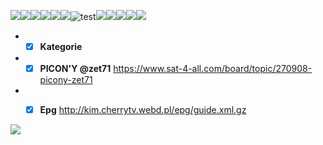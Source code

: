 ![](http://kim.cherrytv.webd.pl/Silver_Black_2/13%20Ulica-BACK.png?raw=true)![](http://kim.cherrytv.webd.pl/Silver_Black_2/ATM%20Rozrywka%20HD.png?raw=true)![](http://kim.cherrytv.webd.pl/Silver_Black_2/Canal%2B%204K-BACK8%20HD.png?raw=true)![](http://kim.cherrytv.webd.pl/Silver_Black_2/FilmboxAction.pl.png?raw=true)![](http://kim.cherrytv.webd.pl/Silver_Black_2/H2.png?raw=true)![](http://kim.cherrytv.webd.pl/Silver_Black_2/Gold%20TV%20HD.png?raw=true)![test](http://kim.cherrytv.webd.pl/Silver_Black_2/Insight%20TV.png?raw=true)![](http://kim.cherrytv.webd.pl/Silver_Black_2/Hustler%20HD.png?raw=true)![](http://kim.cherrytv.webd.pl/Silver_Black_2/FilmboxAction.pl.png?raw=true)![](http://kim.cherrytv.webd.pl/Silver_Black_2/H2.png?raw=true)![](http://kim.cherrytv.webd.pl/Silver_Black_2/Polsat%20Film-BACK%20HD.png?raw=true)![](http://kim.cherrytv.webd.pl/Silver_Black_2/nSport%2B-BACK.png?raw=true)




* - [x] __Kategorie__
* - [x] __PICON'Y @zet71__ https://www.sat-4-all.com/board/topic/270908-picony-zet71
* - [x] __Epg__  http://kim.cherrytv.webd.pl/epg/guide.xml.gz





![](https://i.ibb.co/fdmSMCh/24.png?raw=true)
